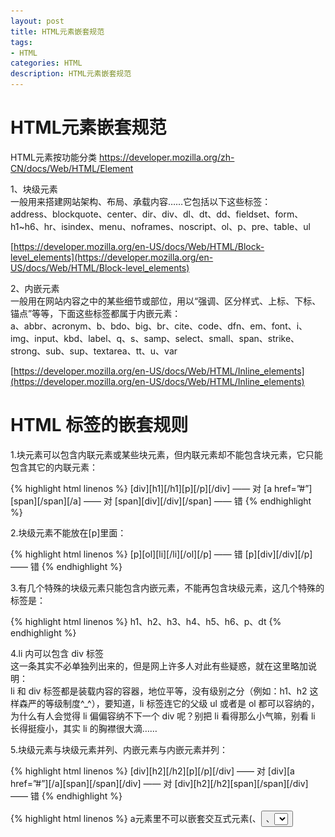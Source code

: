 ```yaml
---
layout: post
title: HTML元素嵌套规范
tags:
- HTML
categories: HTML
description: HTML元素嵌套规范
---
```

# HTML元素嵌套规范

HTML元素按功能分类
https://developer.mozilla.org/zh-CN/docs/Web/HTML/Element

1、块级元素  
一般用来搭建网站架构、布局、承载内容……它包括以下这些标签：   
address、blockquote、center、dir、div、dl、dt、dd、fieldset、form、h1~h6、hr、isindex、menu、noframes、noscript、ol、p、pre、table、ul 

[https://developer.mozilla.org/en-US/docs/Web/HTML/Block-level_elements](https://developer.mozilla.org/en-US/docs/Web/HTML/Block-level_elements)

2、内嵌元素  
一般用在网站内容之中的某些细节或部位，用以“强调、区分样式、上标、下标、锚点”等等，下面这些标签都属于内嵌元素：   
a、abbr、acronym、b、bdo、big、br、cite、code、dfn、em、font、i、img、input、kbd、label、q、s、samp、select、small、span、strike、strong、sub、sup、textarea、tt、u、var 

[https://developer.mozilla.org/en-US/docs/Web/HTML/Inline_elements](https://developer.mozilla.org/en-US/docs/Web/HTML/Inline_elements)


# HTML 标签的嵌套规则 
1.块元素可以包含内联元素或某些块元素，但内联元素却不能包含块元素，它只能包含其它的内联元素：

{% highlight html linenos %}
[div][h1][/h1][p][/p][/div] —— 对
[a href=”#”][span][/span][/a] —— 对
[span][div][/div][/span] —— 错
{% endhighlight %}

2.块级元素不能放在[p]里面：

{% highlight html linenos %}
[p][ol][li][/li][/ol][/p] —— 错
[p][div][/div][/p] —— 错
{% endhighlight %}

3.有几个特殊的块级元素只能包含内嵌元素，不能再包含块级元素，这几个特殊的标签是：

{% highlight html linenos %}
h1、h2、h3、h4、h5、h6、p、dt
{% endhighlight %}

4.li 内可以包含 div 标签   
这一条其实不必单独列出来的，但是网上许多人对此有些疑惑，就在这里略加说明：  
li 和 div 标签都是装载内容的容器，地位平等，没有级别之分（例如：h1、h2 这样森严的等级制度^_^），要知道，li 标签连它的父级 ul 或者是 ol 都可以容纳的，为什么有人会觉得 li 偏偏容纳不下一个 div 呢？别把 li 看得那么小气嘛，别看 li 长得挺瘦小，其实 li 的胸襟很大滴……

5.块级元素与块级元素并列、内嵌元素与内嵌元素并列：

{% highlight html linenos %}
[div][h2][/h2][p][/p][/div] —— 对
[div][a href=”#”][/a][span][/span][/div] —— 对
[div][h2][/h2][span][/span][/div] —— 错
{% endhighlight %}

{% highlight html linenos %}
a元素里不可以嵌套交互式元素(<a>、<button>、<select>等)
[pre]标签不能包含[img],[object],[big],[samll],[sub]和[sup]标签
[button]标签不能包 含[input],[select],[textarea],[label],[button],[form],[fieldset],[iframe] 和[isindex]标签
[label]标签不能包含其他[label]标签
[form]标签不能包含其他[form]标签
{% endhighlight %}

# HTML5的元素嵌套规则
元素的分类不再是块元素或内联元素这样来分类（其实从来就没有这样分） 而是按照如下分类来分：  
Flow（流式元素）、Heading（标题元素）、Sectioning（章节元素）、Phrasing（段落元素）、
Embedded（嵌入元素）、Interactive（交互元素）、Metadata（元数据元素）

<img src="/assets/images/2016/10-11-12/html5-nesting.png" alt="html5-nesting.png">

**Flow（流式元素）**

所有可以放在body标签内，构成文档内容的元素均属于Flow元素。  
因此，除了base, link, meta, style, title等只能放在head标签内的元素外，剩下的所有元素均属于Flow元素。

a， abbr， address， area（如果它是map元素的后裔）， article， aside， audio， b， bdi， bdo， blockquote， br， button， canvas， cite， code， command， datalist， del， details， dfn， div， dl，em， embed， fieldset， figure， footer， form， h1， h2， h3， h4， h5， h6， header， hgroup， hr， i， iframe， img， input， ins， kbd， keygen， label， map， mark， math， menu， meter，nav， noscript， object， ol， output， p， pre， progress， q， ruby， s， samp， script， section， select， small， span， strong， style（如果该元素设置了scoped属性）， sub， sup， svg， table，textarea， time， u， ul， var， video， wbr， text

**Heading（标题元素）**

标题式元素定义一个区块/章节（section）（无论是明确的使用章节式内容的元素标记，或者标题式内容自身所隐含的）的标题。

h1， h2， h3， h4， h5， h6， hgroup

**Sectioning（章节元素）**

章节式元素是用于定义标题及页脚范围的元素。

article， aside， nav， section

**Phrasing（段落元素）**

段落式元素是文档中的文本、标记段落级文本的元素。

a（如果其只包含段落式元素）， abbr， area（如果它是map元素的后裔）， audio， b， bdi， bdo， br， button， canvas， cite， code， command， datalist， del（如果其只包含段落式元素）， dfn， em， embed， i，iframe， img， input， ins（如果其只包含段落式元素）， kbd， keygen， label， map（如果其只包含段落式元素）， mark， math， meter， noscript， object， output， progress， q， ruby， s， samp， script，select， small， span， strong， sub， sup， svg， textarea， time， u， var， video， wbr， text

一个不太精确的类比是：HTML5中的Phrasing元素大致就是HTML4中所定义的inline元素。

**Embedded（嵌入元素）**

嵌入式元素是引用或插入到文档中其他资源的元素。

audio， canvas， embed， iframe， img， math， object， svg， video

**Interactive（交互元素）**

交互式元素是专门用于与用户交互的元素。

a， audio（如果设置了controls属性）， button， details， embed， iframe， img（如果设置了usemap属性）， input（如果type属性不为hidden状态）， keygen， label， menu（如果type属性为toolbar状态），object（如果设置了usemap属性）， select， textarea， video（如果设置了controls属性）

**Metadata（元数据元素）**

元数据元素是可以被用于说明其他内容的表现或行为，或者在当前文档和其他文档之间建立联系的元素

base，command，link，meta，noscript，script，style，title

**详细Elements** Categories	、Parents†、Children
https://www.w3.org/TR/html5/index.html#elements-1


# 更多-more
* [W3C国际站](http://www.w3.org/)
* [W3C中国](http://www.chinaw3c.org/)
* [W3C HTML5](http://www.w3.org/TR/html5/)
* [W3C CSS21](http://www.w3.org/TR/CSS21/)
* [W3C标准聚合](http://www.w3.org/TR/)
* [whatwg](http://www.whatwg.org/specs/web-apps/current-work/multipage/)
* [csswg](http://dev.w3.org/csswg/)

